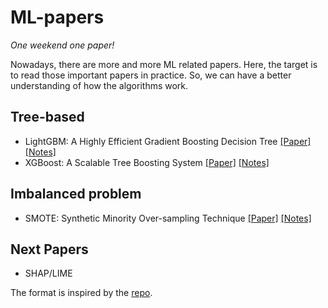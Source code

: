 # ML-papers

*One weekend one paper!*

Nowadays, there are more and more ML related papers. Here, the target is to read those important papers in practice. So, we can have a better understanding of how the algorithms work.

## Tree-based
* LightGBM: A Highly Efficient Gradient Boosting Decision Tree [[Paper]](https://papers.nips.cc/paper/6907-lightgbm-a-highly-efficient-gradient-boosting-decision-tree.pdf) [[Notes]](notes/LightGBM.md) 
* XGBoost: A Scalable Tree Boosting System [[Paper]](https://arxiv.org/pdf/1603.02754.pdf) [[Notes]](notes/XGBoost.pdf) 

## Imbalanced problem
* SMOTE: Synthetic Minority Over-sampling Technique [[Paper]](https://arxiv.org/pdf/1106.1813.pdf) [[Notes]](notes/Smote.md) 

## Next Papers
- SHAP/LIME

The format is inspired by the [repo](https://github.com/yassouali/ML_paper_notes/).
